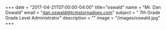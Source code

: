 +++
date = "2017-04-21T07:00:00-04:00"
title="oswald"
name = "Mr. Dan Oswald"
email = "dan.oswald@tcmstornadoes.com"
subject = " 7th Grade Grade Level Administrator"
description = ""
image = "/images/oswald.jpg"
+++